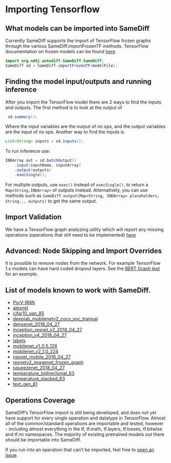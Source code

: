 # Importing Tensorflow

## What models can be imported into SameDiff

Currently SameDiff supports the import of TensorFlow frozen graphs through the various SameDiff.importFrozenTF methods. TensorFlow documentation on frozen models can be found [here](https://www.tensorflow.org/guide/saved_model#the_savedmodel_format_on_disk).

```java
import org.nd4j.autodiff.SameDiff.SameDiff;
SameDiff sd = SameDiff.importFrozenTF(modelFile);
```

## Finding the model input/outputs and running inference

After you import the TensorFlow model there are 2 ways to find the inputs and outputs. The first method is to look at the output of

```java
 sd.summary();
```

Where the input variables are the output of no ops, and the output variables are the input of no ops. Another way to find the inputs is

```java
List<String> inputs = sd.inputs();
```

To run inference use:

```java
INDArray out = sd.batchOutput()
    .input(inputName, inputArray)
    .output(outputs)
    .execSingle();
```

For multiple outputs, use `exec()` instead of `execSingle()`, to return a `Map<String,INDArray>` of outputs instead. Alternatively, you can use methods such as `SameDiff.output(Map<String, INDArray> placeholders, String... outputs)` to get the same output.

## Import Validation

We have a TensorFlow graph analyzing utility which will report any missing operations \(operations that still need to be implemented\) [here](https://github.com/eclipse/deeplearning4j/blob/master/nd4j/nd4j-backends/nd4j-api-parent/nd4j-api/src/main/java/org/nd4j/imports/TensorFlow/TensorFlowImportValidator.java)

## Advanced: Node Skipping and Import Overrides

It is possible to remove nodes from the network. For example TensorFlow 1.x models can have hard coded dropout layers. See the [BERT Graph test](https://github.com/eclipse/deeplearning4j/blob/master/nd4j/nd4j-backends/nd4j-tests/src/test/java/org/nd4j/imports/TFGraphs/BERTGraphTest.java#L114-L150) for an example.

## List of models known to work with SameDiff.

* [PorV-RNN](https://deeplearning4jblob.blob.core.windows.net/testresources/PorV-RNN_frozenmodel.pb)
* [alexnet](https://deeplearning4jblob.blob.core.windows.net/testresources/alexnet_frozenmodel.pb)
* [cifar10\_gan\_85](https://deeplearning4jblob.blob.core.windows.net/testresources/cifar10_gan_85_frozenmodel.pb)
* [deeplab\_mobilenetv2\_coco\_voc\_trainval](http://download.tensorflow.org/models/deeplabv3_mnv2_pascal_trainval_2018_01_29.tar.gz)
* [densenet\_2018\_04\_27](https://storage.googleapis.com/download.tensorflow.org/models/tflite/model_zoo/upload_20180427/densenet_2018_04_27.tgz)
* [inception\_resnet\_v2\_2018\_04\_27](https://storage.googleapis.com/download.tensorflow.org/models/tflite/model_zoo/upload_20180427/inception_resnet_v2_2018_04_27.tgz)
* [inception\_v4\_2018\_04\_27](https://storage.googleapis.com/download.tensorflow.org/models/tflite/model_zoo/upload_20180427/inception_v4_2018_04_27.tgz)
* [labels](https://github.com/KonduitAI/dl4j-test-resources/tree/master/src/main/resources/tf_graphs/zoo_models/labels)
* [mobilenet\_v1\_0.5\_128](http://download.tensorflow.org/models/mobilenet_v1_2018_02_22/mobilenet_v1_0.5_128.tgz)
* [mobilenet\_v2\_1.0\_224](http://download.tensorflow.org/models/tflite_11_05_08/mobilenet_v2_1.0_224.tgz)
* [nasnet\_mobile\_2018\_04\_27](https://storage.googleapis.com/download.tensorflow.org/models/tflite/model_zoo/upload_20180427/nasnet_mobile_2018_04_27.tgz)
* [resnetv2\_imagenet\_frozen\_graph](http://download.tensorflow.org/models/official/resnetv2_imagenet_frozen_graph.pb)
* [squeezenet\_2018\_04\_27](https://storage.googleapis.com/download.tensorflow.org/models/tflite/model_zoo/upload_20180427/squeezenet_2018_04_27.tgz)
* [temperature\_bidirectional\_63](https://deeplearning4jblob.blob.core.windows.net/testresources/temperature_bidirectional_63_frozenmodel.pb)
* [temperature\_stacked\_63](https://deeplearning4jblob.blob.core.windows.net/testresources/temperature_stacked_63_frozenmodel.pb)
* [text\_gen\_81](https://deeplearning4jblob.blob.core.windows.net/testresources/text_gen_81_frozenmodel.pb)

## Operations Coverage

SameDiff’s TensorFlow import is still being developed, and does not yet have support for every single operation and datatype in TensorFlow. Almost all of the common/standard operations are importable and tested, however - including almost everything in the tf, tf.math, tf.layers, tf.losses, tf.bitwise and tf.nn namespaces. The majority of existing pretrained models out there should be importable into SameDiff.

If you run into an operation that can’t be imported, feel free to [open an issue](https://github.com/eclipse/deeplearning4j/issues).

